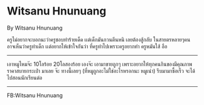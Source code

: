 # Witsanu Hnunuang
By Witsanu Hnunuang

ครูไม่อยากจะบอกนะว่าครูชอบทำร้ายเด็ด เเต่เด็กมันกวนตีนหนิ เลยต้องสู้กลับ ในสายตรหลายๆคน อาจเห็นว่าครูทำเด็ก เเต่อยากให้เข้าใจกันว่า ที่ครูทำไปเพราะครูอยากทำ ครูหมันใส้ อือ

-------------------

เอาหมูไหมจ๊ะ 10โลร้อย 20โลสองร้อย เองจ๊ะ เอามาขายถูกๆ เพราะอยากให้ทุกคนกินของมีคุณภาพ ราคาสบายกระเป๋า มาเลย จ๊ะ ทางนี้เลยๆ (ที่หมูถูกอะไม่ใช่อะไรหรอกนะ หมูเน่า) รีบมามาซื้อเร็ว จะได้ไปสอนนักเรียนต่อ

-------------------

FB:Witsanu Hnunuang

